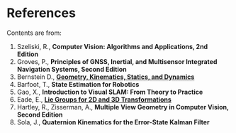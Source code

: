 # References

Contents are from:

1. Szeliski, R., **Computer Vision: Algorithms and Applications, 2nd Edition**
2. Groves, P., **Principles of GNSS, Inertial, and Multisensor Integrated Navigation Systems, Second Edition**
3. Bernstein D., [**Geometry, Kinematics, Statics, and Dynamics**](http://ruina.tam.cornell.edu/Courses/ME4730%20Fall%202018/books/Dynamics_Book_Bernstein__Goel__Ansari_V02.pdf)
4. Barfoot, T., **State Estimation for Robotics**
5. Gao, X., **Introduction to Visual SLAM: From Theory to Practice**
6. Eade, E., [**Lie Groups for 2D and 3D Transformations**](https://ethaneade.com/lie.pdf)
7. Hartley, R., Zisserman, A., **Multiple View Geometry in Computer Vision, Second Edition**
8. Sola, J., **Quaternion Kinematics for the Error-State Kalman Filter**

